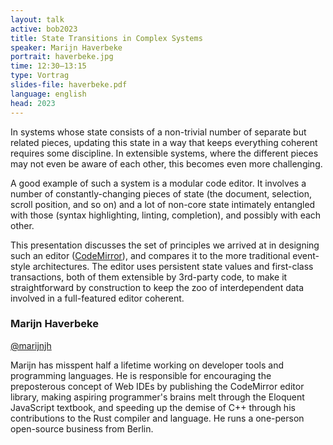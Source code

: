 ```yaml
---
layout: talk
active: bob2023
title: State Transitions in Complex Systems
speaker: Marijn Haverbeke
portrait: haverbeke.jpg
time: 12:30–13:15
type: Vortrag
slides-file: haverbeke.pdf
language: english
head: 2023
---
```


In systems whose state consists of a non-trivial number of separate
but related pieces, updating this state in a way that keeps everything
coherent requires some discipline. In extensible systems, where the
different pieces may not even be aware of each other, this becomes
even more challenging.

A good example of such a system is a modular code editor. It involves
a number of constantly-changing pieces of state (the document,
selection, scroll position, and so on) and a lot of non-core state
intimately entangled with those (syntax highlighting, linting,
completion), and possibly with each other.

This presentation discusses the set of principles we arrived at in
designing such an editor ([CodeMirror](https://codemirror.net)), and
compares it to the more traditional event-style architectures. The
editor uses persistent state values and first-class transactions, both
of them extensible by 3rd-party code, to make it straightforward by
construction to keep the zoo of interdependent data involved in a
full-featured editor coherent.

### Marijn Haverbeke

[@marijnjh](http://www.twitter.com/marijnjh)

Marijn has misspent half a lifetime working on developer tools and
programming languages. He is responsible for encouraging the
preposterous concept of Web IDEs by publishing the CodeMirror editor
library, making aspiring programmer's brains melt through the Eloquent
JavaScript textbook, and speeding up the demise of C++ through his
contributions to the Rust compiler and language. He runs a one-person
open-source business from Berlin.
